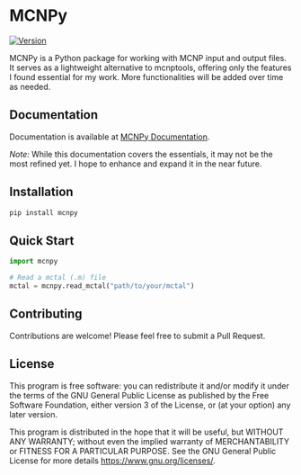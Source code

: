 # MCNPy

[![Version](https://img.shields.io/badge/version-0.2.0-blue.svg)](https://github.com/monleon96/MCNPy)

MCNPy is a Python package for working with MCNP input and output files. It serves as a lightweight alternative to mcnptools, offering only the features I found essential for my work. More functionalities will be added over time as needed.

## Documentation

Documentation is available at [MCNPy Documentation](https://mcnpy.readthedocs.io/en/latest/#).

*Note:* While this documentation covers the essentials, it may not be the most refined yet. I hope to enhance and expand it in the near future.

## Installation

```bash
pip install mcnpy
```

## Quick Start

```python
import mcnpy

# Read a mctal (.m) file
mctal = mcnpy.read_mctal("path/to/your/mctal")
```

## Contributing

Contributions are welcome! Please feel free to submit a Pull Request.

## License

This program is free software: you can redistribute it and/or modify it under the terms of the GNU General Public License as published by the Free Software Foundation, either version 3 of the License, or (at your option) any later version.

This program is distributed in the hope that it will be useful, but WITHOUT ANY WARRANTY; without even the implied warranty of MERCHANTABILITY or FITNESS FOR A PARTICULAR PURPOSE. See the GNU General Public License for more details <https://www.gnu.org/licenses/>.
